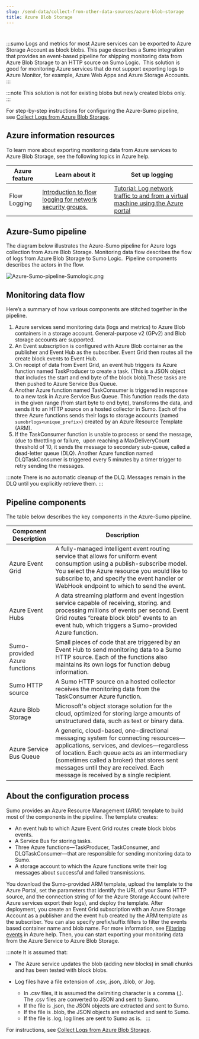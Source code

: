 ```yaml
---
slug: /send-data/collect-from-other-data-sources/azure-blob-storage
title: Azure Blob Storage
---
```


#

:::sumo
Logs and metrics for most Azure services can be exported to Azure Storage Account as block blobs. This page describes a Sumo integration that provides an event-based pipeline for shipping monitoring data from Azure Blob Storage to an HTTP source on Sumo Logic.  This solution is good for monitoring Azure services that do not support exporting logs to Azure Monitor, for example, Azure Web Apps and Azure Storage Accounts.
:::

:::note
This solution is not for existing blobs but newly created blobs only. 
:::

For step-by-step instructions for configuring the Azure-Sumo pipeline, see [Collect Logs from Azure Blob Storage](collect-logs-azure-blob-storage.md).

## Azure information resources

To learn more about exporting monitoring data from Azure services to Azure Blob Storage, see the following topics in Azure help.  

| Azure feature | Learn about it | Set up logging |
|--|--|--|
| Flow Logging | [Introduction to flow logging for network security groups.](https://docs.microsoft.com/en-us/azure/network-watcher/network-watcher-nsg-flow-logging-overview) | [Tutorial: Log network traffic to and from a virtual machine using the Azure portal](https://docs.microsoft.com/en-us/azure/network-watcher/network-watcher-nsg-flow-logging-portal) |

## Azure-Sumo pipeline

The diagram below illustrates the Azure-Sumo pipeline for Azure logs collection from Azure Blob Storage. Monitoring data flow describes the flow of logs from Azure Blob Storage to Sumo Logic.  Pipeline components describes the actors in the flow.

![Azure-Sumo-pipeline-Sumologic.png](/img/send-data/Azure-Sumo-pipeline-Sumologic.png)

## Monitoring data flow

Here’s a summary of how various components are stitched together in the pipeline.

1. Azure services send monitoring data (logs and metrics) to Azure Blob containers in a storage account. General-purpose v2 (GPv2) and Blob storage accounts are supported.
1. An Event subscription is configured with Azure Blob container as the publisher and Event Hub as the subscriber. Event Grid then routes all the create block events to Event Hub. 
1. On receipt of data from Event Grid, an event hub triggers its Azure function named TaskProducer to create a task. (This is a JSON object that includes the start and end byte of the block blob).These tasks are then pushed to Azure Service Bus Queue.
1. Another Azure function named TaskConsumer is triggered in response to a new task in Azure Service Bus Queue. This function reads the data in the given range (from start byte to end byte), transforms the data, and sends it to an HTTP source on a hosted collector in Sumo. Each of the three Azure functions sends their logs to storage accounts (named `sumobrlogs<unique_prefix>`) created by an Azure Resource Template (ARM).
1. If the TaskConsumer function is unable to process or send the message, (due to throttling or failure,  upon reaching a MaxDeliveryCount threshold of 10, it sends the message to secondary sub-queue, called a dead-letter queue (DLQ). Another Azure function named DLQTaskConsumer is triggered every 5 minutes by a timer trigger to retry sending the messages.

:::note
There is no automatic cleanup of the DLQ. Messages remain in the DLQ until you explicitly retrieve them.
:::

## Pipeline components

The table below describes the key components in the Azure-Sumo pipeline.

| Component Description     | Description |
|--|--|
| Azure Event Grid | A fully-managed intelligent event routing service that allows for uniform event consumption using a publish-subscribe model. You select the Azure resource you would like to subscribe to, and specify the event handler or WebHook endpoint to which to send the event.  |
| Azure Event Hubs | A data streaming platform and event ingestion service capable of receiving, storing. and processing millions of events per second. Event Grid routes “create block blob” events to an event hub, which triggers a Sumo-provided Azure function. |
| Sumo-provided Azure functions | Small pieces of code that are triggered by an Event Hub to send monitoring data to a Sumo HTTP source. Each of the functions also maintains its own logs for function debug information. |
| Sumo HTTP source | A Sumo HTTP source on a hosted collector receives the monitoring data from the TaskConsumer Azure function.  |
| Azure Blob Storage | Microsoft's object storage solution for the cloud, optimized for storing large amounts of unstructured data, such as text or binary data. |
| Azure Service Bus Queue | A generic, cloud-based, one-directional messaging system for connecting resources—applications, services, and devices—regardless of location. Each queue acts as an intermediary (sometimes called a broker) that stores sent messages until they are received. Each message is received by a single recipient. |

## About the configuration process

Sumo provides an Azure Resource Management (ARM) template to build most of the components in the pipeline. The template creates: 

* An event hub to which Azure Event Grid routes create block blobs events. 
* A Service Bus for storing tasks.
* Three Azure functions—TaskProducer, TaskConsumer, and DLQTaskConsumer—that are responsible for sending monitoring data to Sumo.
* A storage account to which the Azure functions write their log messages about successful and failed transmissions.

You download the Sumo-provided ARM template, upload the template to the Azure Portal, set the parameters that identify the URL of your Sumo HTTP source, and the connection string of for the Azure Storage Account (where Azure services export their logs), and deploy the template. After deployment, you create an Event Grid subscription with an Azure Storage Account as a publisher and the event hub created by the ARM template as the subscriber. You can also specify prefix/suffix filters to filter the events based container name and blob name. For more information, see [Filtering events](https://docs.microsoft.com/en-us/azure/storage/blobs/storage-blob-event-overview#filtering-events) in Azure help. Then, you can start exporting your monitoring data from the Azure Service to Azure Blob Storage.   

:::note
It is assumed that:

* The Azure service updates the blob (adding new blocks) in small chunks and has been tested with block blobs.
* Log files have a file extension of .csv, .json, .blob, or .log.

  * In .csv files, it is assumed the delimiting character is a comma (,). The .csv files are converted to JSON and sent to Sumo.
  * If the file is .json, the JSON objects are extracted and sent to Sumo.
  * If the file is .blob, the JSON objects are extracted and sent to Sumo.
  * If the file is .log, log lines are sent to Sumo as is.  
:::

For instructions, see [Collect Logs from Azure Blob Storage](collect-logs-azure-blob-storage.md).
